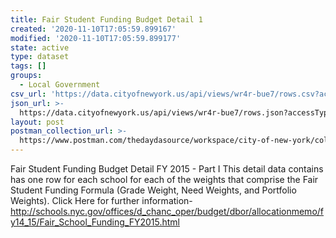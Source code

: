 ```yaml
---
title: Fair Student Funding Budget Detail 1
created: '2020-11-10T17:05:59.899167'
modified: '2020-11-10T17:05:59.899177'
state: active
type: dataset
tags: []
groups:
  - Local Government
csv_url: 'https://data.cityofnewyork.us/api/views/wr4r-bue7/rows.csv?accessType=DOWNLOAD'
json_url: >-
  https://data.cityofnewyork.us/api/views/wr4r-bue7/rows.json?accessType=DOWNLOAD
layout: post
postman_collection_url: >-
  https://www.postman.com/thedaydasource/workspace/city-of-new-york/collection/15909983-6a8b997b-6ef9-4881-b596-432f17b2117f
---
```

Fair Student Funding Budget Detail FY 2015 - Part I This detail data contains has one row for each school for each of the weights that comprise the Fair Student Funding Formula (Grade Weight, Need Weights, and Portfolio Weights).
Click Here for further information- http://schools.nyc.gov/offices/d_chanc_oper/budget/dbor/allocationmemo/fy14_15/Fair_School_Funding_FY2015.html
